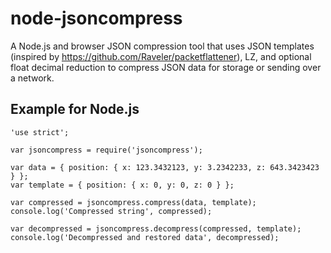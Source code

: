 # node-jsoncompress

A Node.js and browser JSON compression tool that uses JSON templates (inspired by https://github.com/Raveler/packetflattener), LZ, and optional float decimal reduction to compress JSON data for storage or sending over a network.

## Example for Node.js

    'use strict';
    
    var jsoncompress = require('jsoncompress');
    
    var data = { position: { x: 123.3432123, y: 3.2342233, z: 643.3423423 } };
    var template = { position: { x: 0, y: 0, z: 0 } };
    
    var compressed = jsoncompress.compress(data, template);
    console.log('Compressed string', compressed);
    
    var decompressed = jsoncompress.decompress(compressed, template);
    console.log('Decompressed and restored data', decompressed);
